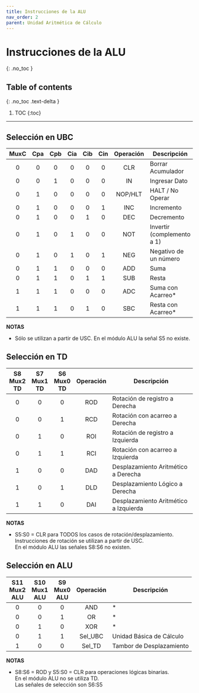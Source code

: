 ```yaml
---
title: Instrucciones de la ALU
nav_order: 2
parent: Unidad Aritmética de Cálculo
---
```


# Instrucciones de la ALU
{: .no_toc }

## Table of contents
{: .no_toc .text-delta }

1. TOC
{:toc}

---
## Selección en UBC

| MuxC | Cpa | Cpb | Cia | Cib | Cin | Operación | Descripción                       |
|:----:|:---:|:---:|:---:|:---:|:---:|:---------:|-----------------------------------|
| 0    | 0   | 0   | 0   | 0   | 0   | CLR       | Borrar Acumulador                 |
| 0    | 0   | 1   | 0   | 0   | 0   | IN        | Ingresar Dato                     |
| 0    | 1   | 0   | 0   | 0   | 0   | NOP/HLT   | HALT / No Operar                  |
| 0    | 1   | 0   | 0   | 0   | 1   | INC       | Incremento                        |
| 0    | 1   | 0   | 0   | 1   | 0   | DEC       | Decremento                        |
| 0    | 1   | 0   | 1   | 0   | 0   | NOT       | Invertir (complemento a 1)        |
| 0    | 1   | 0   | 1   | 0   | 1   | NEG       | Negativo de un número             |
| 0    | 1   | 1   | 0   | 0   | 0   | ADD       | Suma                              |
| 0    | 1   | 1   | 0   | 1   | 1   | SUB       | Resta                             |
| 1    | 1   | 1   | 0   | 0   | 0   | ADC       | Suma con Acarreo*                 |
| 1    | 1   | 1   | 0   | 1   | 0   | SBC       | Resta con Acarreo*                |

**NOTAS**
* Sólo se utilizan a partir de USC.
  En el módulo ALU la señal S5 no existe.

## Selección en TD

| S8<br>Mux2<br>TD | S7<br>Mux1<br>TD | S6<br>Mux0<br>TD | Operación | Descripción                            |
|:----:|:----:|:----:|:---------:|----------------------------------------|
| 0    | 0    | 0    | ROD       | Rotación de registro a Derecha         |
| 0    | 0    | 1    | RCD       | Rotación con acarreo a Derecha         |
| 0    | 1    | 0    | ROI       | Rotación de registro a Izquierda       |
| 0    | 1    | 1    | RCI       | Rotación con acarreo a Izquierda       |
| 1    | 0    | 0    | DAD       | Desplazamiento Aritmético a Derecha    |
| 1    | 0    | 1    | DLD       | Desplazamiento Lógico a Derecha        |
| 1    | 1    | 0    | DAI       | Desplazamiento Aritmético a Izquierda  |

**NOTAS**  
* S5:S0 = CLR para TODOS los casos de rotación/desplazamiento.  
Instrucciones de rotación se utilizan a partir de USC.  
En el módulo ALU las señales S8:S6 no existen.


## Selección en ALU

| S11<br>Mux2<br>ALU | S10<br>Mux1<br>ALU | S9<br>Mux0<br>ALU | Operación | Descripción                        |
|:----:|:----:|:----:|:---------:|------------------------------------|
| 0    | 0    | 0    | AND       | *                                  |
| 0    | 0    | 1    | OR        | *                                  |
| 0    | 1    | 0    | XOR       | *                                  |
| 0    | 1    | 1    | Sel_UBC   | Unidad Básica de Cálculo           |
| 1    | 0    | 0    | Sel_TD    | Tambor de Desplazamiento           |

**NOTAS**  
* S8:S6 = ROD y S5:S0 = CLR para operaciones lógicas binarias.  
En el módulo ALU no se utiliza TD.  
Las señales de selección son S6:S5  
